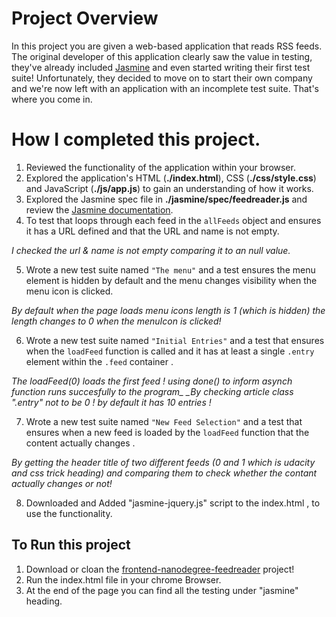 # Project Overview

In this project you are given a web-based application that reads RSS feeds. The original developer of this application clearly saw the value in testing, they've already included [Jasmine](http://jasmine.github.io/) and even started writing their first test suite! Unfortunately, they decided to move on to start their own company and we're now left with an application with an incomplete test suite. That's where you come in.

# How I completed this project.

1. Reviewed the functionality of the application within your browser.
2. Explored the application's HTML (**./index.html**), CSS (**./css/style.css**) and JavaScript (**./js/app.js**) to gain an understanding of how it works.
3. Explored the Jasmine spec file in **./jasmine/spec/feedreader.js** and review the [Jasmine documentation](http://jasmine.github.io).
4. To test that loops through each feed in the `allFeeds` object and ensures it has a URL defined and that the URL and name is not empty.

  *I checked the url & name is not empty comparing it to an null value.*

5. Wrote a new test suite named `"The menu"` and a test ensures the menu element is hidden by default and the menu changes visibility when the menu icon is clicked.

  *By default when the page loads menu icons length is 1 (which is hidden) the length changes to 0 when the menuIcon is clicked!*

6. Wrote a new test suite named `"Initial Entries"` and a test that ensures when the `loadFeed` function is called and it has at least a single `.entry` element within the `.feed` container .

  *The loadFeed(0) loads the first feed ! using done() to inform asynch function runs succesfully to the program_ _By checking article class ".entry" not to be 0 ! by default it has 10 entries !*

7. Wrote a new test suite named `"New Feed Selection"` and a test that ensures when a new feed is loaded by the `loadFeed` function that the content actually changes .

  *By getting the header title of two different feeds (0 and 1 which is udacity and css trick heading) and comparing them to check whether the contant actually changes or not!*

8. Downloaded and Added "jasmine-jquery.js" script to the index.html , to use the functionality.

## To Run this project

1. Download or cloan the [frontend-nanodegree-feedreader](https://github.com/priii/frontend-nanodegree-feedreader) project!
2. Run the index.html file in your chrome Browser.
3. At the end of the page you can find all the testing under "jasmine" heading.
